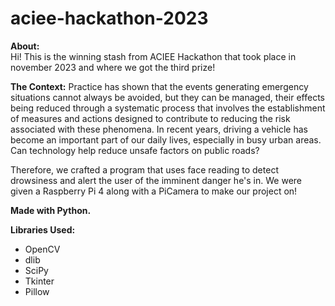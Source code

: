 # aciee-hackathon-2023

**About:** <br />
Hi! This is the winning stash from ACIEE Hackathon that took place in november 2023 and where we got the third prize!

**The Context:** Practice has shown that the events generating emergency situations cannot always be avoided, but they can be managed, their effects being reduced through a systematic process that involves the establishment of measures and actions designed to contribute to reducing the risk associated with these phenomena.
In recent years, driving a vehicle has become an important part of our daily lives, especially in busy urban areas. Can technology help reduce unsafe factors on public roads?

Therefore, we crafted a program that uses face reading to detect drowsiness and alert the user of the imminent danger he's in. We were given a Raspberry Pi 4 along with a PiCamera to make our project on!

**Made with Python.** <br />

**Libraries Used:**
- OpenCV
- dlib
- SciPy
- Tkinter
- Pillow

